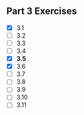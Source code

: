 ## Part 3 Exercises
- [x] 3.1
- [ ] 3.2
- [ ] 3.3
- [ ] 3.4
- [x] **3.5**
- [x] 3.6
- [ ] 3.7
- [ ] 3.8
- [ ] 3.9
- [ ] 3.10
- [ ] 3.11

